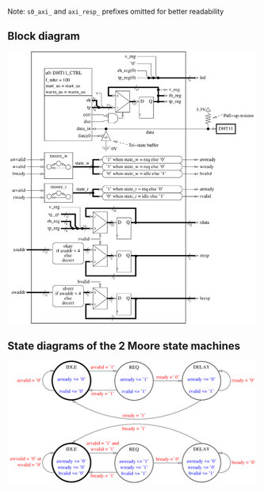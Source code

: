 Note: `s0_axi_` and `axi_resp_` prefixes omitted for better readability

## Block diagram

![](../../../images/dht11_ctrl_axi_wrapper-block-diagram-fig.png)

## State diagrams of the 2 Moore state machines

![](../../../images/dht11_ctrl_axi_wrapper-fsm-diagram-fig.png)
